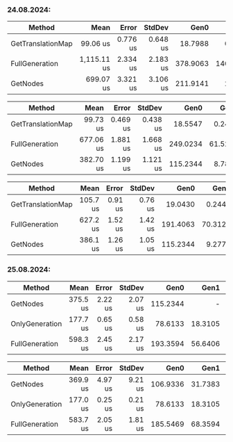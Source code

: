 ### 24.08.2024:

| Method            | Mean        | Error    | StdDev   | Gen0     | Gen1     | Gen2   | Allocated  |
|------------------ |------------:|---------:|---------:|---------:|---------:|-------:|-----------:|
| GetTranslationMap |    99.06 us | 0.776 us | 0.648 us |  18.7988 |   0.2441 |      - |    96.6 KB |
| FullGeneration    | 1,115.11 us | 2.334 us | 2.183 us | 378.9063 | 140.6250 | 3.9063 | 2336.28 KB |
| GetNodes          |   699.07 us | 3.321 us | 3.106 us | 211.9141 |   2.9297 |      - | 1299.64 KB |

| Method            | Mean      | Error    | StdDev   | Gen0     | Gen1    | Gen2   | Allocated |
|------------------ |----------:|---------:|---------:|---------:|--------:|-------:|----------:|
| GetTranslationMap |  99.73 us | 0.469 us | 0.438 us |  18.5547 |  0.2441 |      - |  96.59 KB |
| FullGeneration    | 677.06 us | 1.881 us | 1.668 us | 249.0234 | 61.5234 | 0.9766 | 1534.7 KB |
| GetNodes          | 382.70 us | 1.199 us | 1.121 us | 115.2344 |  8.7891 |      - | 707.07 KB |

| Method            | Mean     | Error   | StdDev  | Gen0     | Gen1    | Gen2   | Allocated  |
|------------------ |---------:|--------:|--------:|---------:|--------:|-------:|-----------:|
| GetTranslationMap | 105.7 us | 0.91 us | 0.76 us |  19.0430 |  0.2441 |      - |   96.56 KB |
| FullGeneration    | 627.2 us | 1.52 us | 1.42 us | 191.4063 | 70.3125 | 0.9766 | 1176.44 KB |
| GetNodes          | 386.1 us | 1.26 us | 1.05 us | 115.2344 |  9.2773 |      - |  707.07 KB |

### 25.08.2024:
| Method         | Mean     | Error   | StdDev  | Gen0     | Gen1    | Allocated  |
|--------------- |---------:|--------:|--------:|---------:|--------:|-----------:|
| GetNodes       | 375.5 us | 2.22 us | 2.07 us | 115.2344 |       - |  707.35 KB |
| OnlyGeneration | 177.7 us | 0.65 us | 0.58 us |  78.6133 | 18.3105 |  483.06 KB |
| FullGeneration | 598.3 us | 2.45 us | 2.17 us | 193.3594 | 56.6406 | 1190.68 KB |

| Method         | Mean     | Error   | StdDev  | Gen0     | Gen1    | Allocated  |
|--------------- |---------:|--------:|--------:|---------:|--------:|-----------:|
| GetNodes       | 369.9 us | 4.97 us | 9.21 us | 106.9336 | 31.7383 |  656.89 KB |
| OnlyGeneration | 177.0 us | 0.25 us | 0.21 us |  78.6133 | 18.3105 |  483.06 KB |
| FullGeneration | 583.7 us | 2.05 us | 1.81 us | 185.5469 | 68.3594 | 1140.19 KB |








